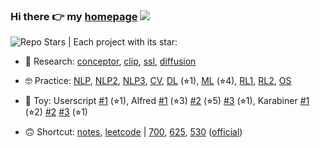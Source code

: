 ### Hi there 👉 my [homepage](https://realliyifei.github.io)  ![](https://komarev.com/ghpvc/?username=realliyifei&label=Views&color=0ABAB5)
<!-- - 🧠 Research interests: NLP, CV, multimodal, zero-shot learning, MLSys -->
<!-- - 🎓 Current program: DS and CS at UPenn, doing NLP research -->

![Repo Stars](https://img.shields.io/github/stars/realliyifei?label=Stars&style=social) | Each project with its star:

- 🧐 Research:
[conceptor](https://github.com/realliyifei/conceptor-debias), 
[clip](https://github.com/realliyifei/clip-zero-shot), 
[ssl](https://github.com/realliyifei/ssl-gender-bias), 
[diffusion](https://github.com/realliyifei/diffusion) 

- 🤓 Practice: 
[NLP](https://github.com/realliyifei/nlp-project-two-stage-summarization-with-pretrained-transformers), 
[NLP2](https://github.com/realliyifei/neuro-symbolic-dual-system-on-task-oriented-dialogue-generation), 
[NLP3](https://github.com/realliyifei/cis700-01-hw1-text-adventure-game), 
[CV](https://github.com/realliyifei/cv-project-solo-and-gru-for-hemostatic-plug-segmentation),
[DL](https://github.com/realliyifei/DL-Project-Shopee-Product-Match) (⭐︎1), 
[ML](https://github.com/realliyifei/ML-Project-Hotel-Cancellation-Prediction) (⭐︎4), 
[RL1](https://github.com/realliyifei/RL-Project-IRL-Gridworld), 
[RL2](https://github.com/realliyifei/RL-Project-RL-in-Computer-System), 
[OS](https://github.com/realliyifei/Linux-File-System-Demo)

- 🥳 Toy: 
Userscript 
[#1](https://github.com/realliyifei/userscript-wikipedia-optimizor) (⭐︎1), 
Alfred 
[#1](https://github.com/realliyifei/alfred-sequential-strings-creator) (⭐︎3) 
[#2](https://github.com/realliyifei/alfred-browser-tab-organizor) (⭐︎5) 
[#3](https://github.com/realliyifei/alfred-file-renamer) (⭐︎1), 
Karabiner 
[#1](https://github.com/realliyifei/mac-karabiner-media-control-by-hyperkey) (⭐︎2) 
[#2](https://github.com/realliyifei/mac-karabiner-number-function-keys) 
[#3](https://github.com/realliyifei/mac-karabiner-chinese-punctuations-to-halfwidth-forms) (⭐︎1)

- 🙃 Shortcut: 
[notes](https://github.com/realliyifei/academic-note), 
[leetcode](https://github.com/realliyifei/leetcode) 
| 
[700](https://github.com/realliyifei/cis700-interactive-fic-and-text-gen), 
[625](https://github.com/realliyifei/cis625-theory-of-ml), 
[530](https://github.com/realliyifei/cis530-computational-linguistics) 
([official](https://github.com/realliyifei/cis530_materials/tree/main))

<!-- [tools](https://github.com/realliyifei/links-and-tools),  -->
<!-- [slm](https://github.com/realliyifei/lihang-code),  -->
<!-- [upenn](https://github.com/realliyifei/upenn-courses),  -->
<!-- - 📒 Solve [leetcode problems](https://app.gitbook.com/@realliyifei/s/leetcode/v/main/) occasionally -->
<!-- ![Anurag's GitHub stats](https://github-readme-stats.vercel.app/api?username=realliyifei&show_icons=true&title_color=D73672&icon_color=F0C947&text_color=0ABAB5&bg_color=00000000) -->
